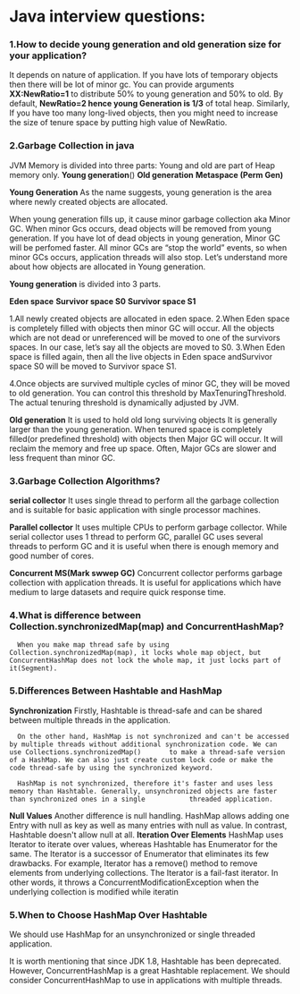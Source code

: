 # Java interview questions:

### 1.How to decide young generation and old generation size for your application?
   It depends on nature of application.
   If you have lots of temporary objects then there will be lot of minor gc. 
   You can provide arguments **XX:NewRatio=1** to distribute 50% to young generation and 50% to old.
   By default, **NewRatio=2 hence young Generation is 1/3** of total heap.
   Similarly, If you have too many long-lived objects, then you might need to increase the size of tenure space by putting high value of NewRatio.
   
### 2.Garbage Collection in java
   JVM Memory is divided into three parts:
   Young and old are part of Heap memory only.
   **Young generation**()
   **Old generation**
   **Metaspace (Perm Gen)**   

   **Young Generation**
   As the name suggests, young generation is the area where newly created objects are allocated.

   When young generation fills up, it cause minor garbage collection aka Minor GC.
   When minor Gcs occurs, dead objects will be removed from young generation.
   If you have lot of dead objects in young generation, Minor GC will be perfomed faster.
   All minor GCs are “stop the world” events, so when minor GCs occurs, application threads will also stop.
   Let’s understand more about how objects are allocated in Young generation.

   **Young generation** is divided into 3 parts.

   **Eden space**
   **Survivor space S0**
   **Survivor space S1**
   
   1.All newly created objects are allocated in eden space.
   2.When Eden space is completely filled with objects then minor GC will occur. All the objects which are not dead or unreferenced will be moved to one of the survivors spaces.    In our case, let’s say all the objects are moved to S0.
   3.When Eden space is filled again, then all the live objects in Eden space andSurvivor space S0 will be moved to Survivor space S1.
   
   4.Once objects are survived multiple cycles of minor GC, they will be moved to old generation. You can control this threshold by MaxTenuringThreshold. The actual tenuring threshold is dynamically adjusted by JVM.
   
   
   **Old generation**
   It is used to hold old long surviving objects
   It is generally larger than the young generation.
   When tenured space is completely filled(or predefined threshold) with objects then Major GC will occur. It will reclaim the memory and free up space.
   Often, Major GCs are slower and less frequent than minor GC.
   
   
### 3.Garbage Collection Algorithms?
   **serial collector**
   It uses single thread to perform all the garbage collection and is suitable for basic application with single processor machines.
   
   **Parallel collector**
   It uses multiple CPUs to perform garbage collector. While serial collector uses 1 thread to perform GC, parallel GC uses several threads to perform GC and it is useful when        there is enough memory and good number of cores.
   
   **Concurrent MS(Mark swwep GC)** 
    Concurrent collector performs garbage collection with application threads. It is useful for applications which have medium to large datasets and require quick response time.
### 4.What is difference between Collection.synchronizedMap(map) and ConcurrentHashMap?
      When you make map thread safe by using Collection.synchronizedMap(map), it locks whole map object, but ConcurrentHashMap does not lock the whole map, it just locks part of       it(Segment).
      
### 5.Differences Between Hashtable and HashMap
   **Synchronization**
   Firstly, Hashtable is thread-safe and can be shared between multiple threads in the application.

      On the other hand, HashMap is not synchronized and can't be accessed by multiple threads without additional synchronization code. We can use Collections.synchronizedMap()       to make a thread-safe version of a HashMap. We can also just create custom lock code or make the code thread-safe by using the synchronized keyword.

      HashMap is not synchronized, therefore it's faster and uses less memory than Hashtable. Generally, unsynchronized objects are faster than synchronized ones in a single           threaded application.
      
   **Null Values**
   Another difference is null handling. HashMap allows adding one Entry with null as key as well as many entries with null as value. In contrast, Hashtable doesn't allow null at      all.
   **Iteration Over Elements**
   HashMap uses Iterator to iterate over values, whereas Hashtable has Enumerator for the same. The Iterator is a successor of Enumerator that eliminates its few drawbacks. For    example, Iterator has a remove() method to remove elements from underlying collections.
   The Iterator is a fail-fast iterator. In other words, it throws a ConcurrentModificationException when the underlying collection is modified while iteratin
   
### 5.When to Choose HashMap Over Hashtable
   We should use HashMap for an unsynchronized or single threaded application.

   It is worth mentioning that since JDK 1.8, Hashtable has been deprecated. However, ConcurrentHashMap is a great Hashtable replacement. We should consider ConcurrentHashMap to    use in applications with multiple threads.
